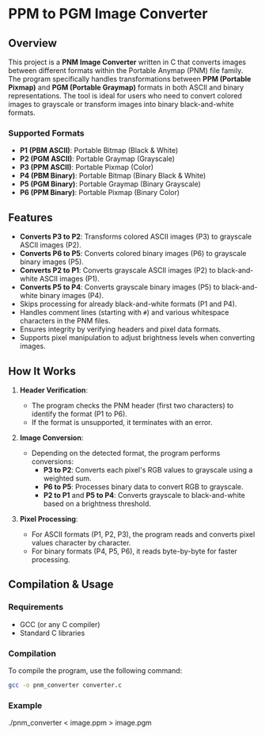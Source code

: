 # PPM to PGM Image Converter

## Overview

This project is a **PNM Image Converter** written in C that converts images between different formats within the Portable Anymap (PNM) file family. 
The program specifically handles transformations between **PPM (Portable Pixmap)** and **PGM (Portable Graymap)** formats in both ASCII and binary representations. 
The tool is ideal for users who need to convert colored images to grayscale or transform images into binary black-and-white formats.

### Supported Formats
- **P1 (PBM ASCII)**: Portable Bitmap (Black & White)
- **P2 (PGM ASCII)**: Portable Graymap (Grayscale)
- **P3 (PPM ASCII)**: Portable Pixmap (Color)
- **P4 (PBM Binary)**: Portable Bitmap (Binary Black & White)
- **P5 (PGM Binary)**: Portable Graymap (Binary Grayscale)
- **P6 (PPM Binary)**: Portable Pixmap (Binary Color)

## Features

- **Converts P3 to P2**: Transforms colored ASCII images (P3) to grayscale ASCII images (P2).
- **Converts P6 to P5**: Converts colored binary images (P6) to grayscale binary images (P5).
- **Converts P2 to P1**: Converts grayscale ASCII images (P2) to black-and-white ASCII images (P1).
- **Converts P5 to P4**: Converts grayscale binary images (P5) to black-and-white binary images (P4).
- Skips processing for already black-and-white formats (P1 and P4).
- Handles comment lines (starting with `#`) and various whitespace characters in the PNM files.
- Ensures integrity by verifying headers and pixel data formats.
- Supports pixel manipulation to adjust brightness levels when converting images.

## How It Works

1. **Header Verification**:
   - The program checks the PNM header (first two characters) to identify the format (P1 to P6).
   - If the format is unsupported, it terminates with an error.

2. **Image Conversion**:
   - Depending on the detected format, the program performs conversions:
     - **P3 to P2**: Converts each pixel's RGB values to grayscale using a weighted sum.
     - **P6 to P5**: Processes binary data to convert RGB to grayscale.
     - **P2 to P1** and **P5 to P4**: Converts grayscale to black-and-white based on a brightness threshold.

3. **Pixel Processing**:
   - For ASCII formats (P1, P2, P3), the program reads and converts pixel values character by character.
   - For binary formats (P4, P5, P6), it reads byte-by-byte for faster processing.

## Compilation & Usage

### Requirements
- GCC (or any C compiler)
- Standard C libraries

### Compilation
To compile the program, use the following command:
```bash
gcc -o pnm_converter converter.c
```

### Example
./pnm_converter < image.ppm > image.pgm
